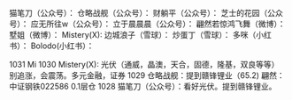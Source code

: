 猫笔刀（公众号）：
仓略战舰（公众号）：
财躺平（公众号）：
芝士的花园（公众号）：
应无所往w（公众号）：
立于晨晨晨（公众号）：
翩然若惊鸿飞舞（微博）：
墅姐（微博）：
Mistery(X):
边城浪子（雪球）：
炒蛋丁（雪球）：
多咪（小红书）：
Bolodo(小红书）：

1031
Mi
1030
Mistery(X): 光伏（通威，晶澳，天合，固德，隆基，双良等等） 别追涨，会震荡。多元金融，证券
1029
仓略战舰：提到赣锋锂业（65.2)
翩然：中证钢铁022586 0.1层仓
1028 
猫笔刀（公众号）：看好光伏。提到赣锋锂业。